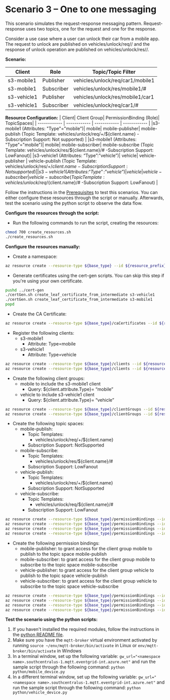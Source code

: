 # Scenario 3 – One to one messaging
This scenario simulates the request-response messaging pattern. Request-response uses two topics, one for the request and one for the response.

Consider a use case where a user can unlock their car from a mobile app. The request to unlock are published on vehicles/unlock/req/<carClientId>/<mobileClientId> and the response of unlock operation are published on vehicles/unlock/res/<mobileClientId>/<carClientId>.

**Scenario:**

| Client | Role | Topic/Topic Filter|
| ------------ | ------------ | ------------ |
| s3-mobile1 | Publisher | vehicles/unlock/req/car1/mobile1|
| s3-mobile1 | Subscriber | vehicles/unlock/res/mobile1/#|
| s3-vehicle1 | Publisher | vehicles/unlock/res/mobile1/car1|
| s3-vehicle1 | Subscriber | vehicles/unlock/req/car1/#|

**Resource Configuration:**
| Client| Client Group| PermissionBinding (Role)| TopicSpaces|
| ------------ | ------------ | ------------ | ------------ |
|s3-mobile1 (Attributes: "Type"="mobile")| mobile| mobile-publisher|  mobile-publish (Topic Template: vehicles/unlock/req/+/${client.name} -Subscription Support: Not supported) |
|s3-mobile1 (Attributes: "Type"="mobile")| mobile| mobile-subscriber|  mobile-subscribe (Topic Template: vehicles/unlock/res/${client.name}/# -Subscription Support: LowFanout)|
|s3-vehicle1 (Attributes: “Type”:”vehicle”)| vehicle| vehicle-publisher |  vehicle-publish (Topic Template: vehicles/unlock/res/+/${client.name} -Subscription Support: Not supported) |
|s3-vehicle1 (Attributes: “Type”:”vehicle”)| vehicle| vehicle-subscriber |  vehicle-subscribe (Topic Template: vehicles/unlock/req/${client.name}/# -Subscription Support: LowFanout) |

Follow the instructions in the [Prerequisites](#prerequisites) to test this scenarios. You can either configure these resources through the script or manually. Afterwards, test the scenario using the python script to observe the data flow.

**Configure the resources through the script:**
- Run the following commands to run the script, creating the resources: 
```bash
chmod 700 create_resources.sh
./create_resources.sh
```

**Configure the resources manually:**
- Create a namespace:
```bash
az resource create --resource-type ${base_type} --id ${resource_prefix} --is-full-object --api-version 2022-10-15-preview --properties @./resources/NS_Scenario3.json
```
- Generate certificates using the cert-gen scripts. You can skip this step if you're using your own certificate.
```bash
pushd ../cert-gen
./certGen.sh create_leaf_certificate_from_intermediate s3-vehicle1
./certGen.sh create_leaf_certificate_from_intermediate s3-mobile1
popd
```
- Create the CA Certificate:
```bash
az resource create --resource-type ${base_type}/caCertificates --id ${resource_prefix}/caCertificates/test-ca-cert --api-version 2022-10-15-preview --properties @./resources/CAC_test-ca-cert.json
```
- Register the following clients:
	- s3-mobile1
		- Attribute: Type=mobile
	- s3-vehicle1
		- Attribute: Type=vehicle
```bash
az resource create --resource-type ${base_type}/clients --id ${resource_prefix}/clients/s3-mobile1 --api-version 2022-10-15-preview --properties @./resources/C_mobile1.json
az resource create --resource-type ${base_type}/clients --id ${resource_prefix}/clients/s3-vehicle1 --api-version 2022-10-15-preview --properties @./resources/C_vehicle1.json
```
- Create the following client groups:
	- mobile to include the s3-mobile1 client
		- Query: ${client.attribute.Type}= “mobile”
	- vehicle to include s3-vehicle1 client
		- Query: ${client.attribute.Type}= “vehicle”
```bash
az resource create --resource-type ${base_type}/clientGroups --id ${resource_prefix}/clientGroups/mobile --api-version 2022-10-15-preview --properties @./resources/CG_mobile.json
az resource create --resource-type ${base_type}/clientGroups --id ${resource_prefix}/clientGroups/vehicle --api-version 2022-10-15-preview --properties @./resources/CG_vehicle.json
```		
- Create the following topic spaces:
	- mobile-publish:
		- Topic Templates:
			- vehicles/unlock/req/+/${client.name}
		- Subscription Support: NotSupported
	- mobile-subscribe:
		- Topic Templates:
			- vehicles/unlock/res/${client.name}/#
		- Subscription Support: LowFanout
	- vehicle-publish:
		- Topic Templates:
			- vehicles/unlock/res/+/${client.name}
		- Subscription Support: NotSupported
	- vehicle-subscribe:
		- Topic Templates:
			- vehicles/unlock/req/${client.name}/#
		- Subscription Support: LowFanout
```bash
az resource create --resource-type ${base_type}/permissionBindings --id ${resource_prefix}/permissionBindings/vehicle-publisher --api-version 2022-10-15-preview --properties @./resources/PB_vehicle-publisher.json
az resource create --resource-type ${base_type}/permissionBindings --id ${resource_prefix}/permissionBindings/vehicle-subscriber --api-version 2022-10-15-preview --properties @./resources/PB_vehicle-subscriber.json
az resource create --resource-type ${base_type}/permissionBindings --id ${resource_prefix}/permissionBindings/mobile-publisher --api-version 2022-10-15-preview --properties @./resources/PB_mobile-publisher.json
az resource create --resource-type ${base_type}/permissionBindings --id ${resource_prefix}/permissionBindings/mobile-subscriber --api-version 2022-10-15-preview --properties @./resources/PB_mobile-subscriber.json
```
- Create the following permission bindings:
	- mobile-publisher: to grant access for the client group mobile to publish to the topic space mobile-publish
	- mobile-subscriber: to grant access for the client group mobile to subscribe to the topic space mobile-subscribe
	- vehicle-publisher: to grant access for the client group vehicle to publish to the topic space vehicle-publish
	- vehicle-subscriber: to grant access for the client group vehicle to subscribe to the topic space vehicle-subscribe
```bash
az resource create --resource-type ${base_type}/permissionBindings --id ${resource_prefix}/permissionBindings/mobile-publisher --api-version 2022-10-15-preview --properties @./resources/PB_mobile-publisher.json
az resource create --resource-type ${base_type}/permissionBindings --id ${resource_prefix}/permissionBindings/mobile-subscriber --api-version 2022-10-15-preview --properties @./resources/PB_mobile-subscriber.json
az resource create --resource-type ${base_type}/permissionBindings --id ${resource_prefix}/permissionBindings/vehicle-publisher --api-version 2022-10-15-preview --properties @./resources/PB_vehicle-publisher.json
az resource create --resource-type ${base_type}/permissionBindings --id ${resource_prefix}/permissionBindings/vehicle-subscriber --api-version 2022-10-15-preview --properties @./resources/PB_vehicle-subscriber.json
```

**Test the scenario using the python scripts:**
1. If you haven't installed the required modules, follow the instructions in the [python README file](../python/README.md).
2. Make sure you have the `mqtt-broker` virtual environment activated by running `source ~/env/mqtt-broker/bin/activate` in Linux or `env/mqtt-broker/bin/activate` in Windows
3. In a terminal window, set up the following variable: `gw_url="<namespace name>.southcentralus-1.mqtt.eventgrid-int.azure.net"` and run the sample script through the following command: `python python/mobile_device.py`
4. In a different terminal window, set up the following variable: `gw_url="<namespace name>.southcentralus-1.mqtt.eventgrid-int.azure.net"` and run the sample script through the following command: `python python/vehicle_device.py`
